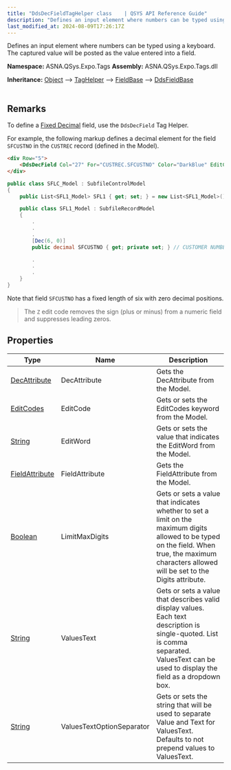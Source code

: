 ```yaml
---
title: "DdsDecFieldTagHelper class    | QSYS API Reference Guide"
description: "Defines an input element where numbers can be typed using a keyboard. The captured value will be posted as the value entered into a field.  "
last_modified_at: 2024-08-09T17:26:17Z
---
```


Defines an input element where numbers can be typed using a keyboard. The captured value will be posted as the value entered into a field. 

**Namespace:** ASNA.QSys.Expo.Tags
**Assembly:** ASNA.QSys.Expo.Tags.dll

**Inheritance:** [Object](https://docs.microsoft.com/en-us/dotnet/api/system.object) --> [TagHelper](https://learn.microsoft.com/en-us/dotnet/api/microsoft.aspnetcore.razor.taghelpers.taghelper?view=aspnetcore-8.0) --> [FieldBase](/reference/expo/qsys-expo-tags/field-base.html) --> [DdsFieldBase](/reference/expo/qsys-expo-tags/dds-field-base.html)
<br>
<br>

## Remarks

To define a [Fixed Decimal](/concepts/program-structure/qsys-fixedtypes.html#asnaqsysfixeddecimal.html) field, use the `DdsDecField` Tag Helper.

For example, the following markup defines a decimal element for the field `SFCUSTNO` in the `CUSTREC` record (defined in the Model).

```html
<div Row="5">
    <DdsDecField Col="27" For="CUSTREC.SFCUSTNO" Color="DarkBlue" EditCode="Z" Comment="CUSTOMER NUMBER" />
</div>
```

```cs
public class SFLC_Model : SubfileControlModel
{
    public List<SFL1_Model> SFL1 { get; set; } = new List<SFL1_Model>();

    public class SFL1_Model : SubfileRecordModel
    {
        .
        .
        .
        [Dec(6, 0)]
        public decimal SFCUSTNO { get; private set; } // CUSTOMER NUMBER

        .
        .
        .
    }
}
```

Note that field `SFCUSTNO` has a fixed length of six with zero decimal positions.

>The `Z` edit code removes the sign (plus or minus) from a numeric field and suppresses leading zeros.

## Properties

| Type | Name | Description
| --- | --- | --- 
| [DecAttribute](/reference/expo/qsys-expo-model/dec-attribute.html) | DecAttribute | Gets the DecAttribute from the Model. |
| [EditCodes](/reference/expo/qsys-expo-model/edit-codes.html) | EditCode | Gets or sets the EditCodes keyword from the Model. |
| [String](https://learn.microsoft.com/en-us/dotnet/api/system.string?view=net-8.0) | EditWord | Gets or sets the value that indicates the EditWord from the Model. |
| [FieldAttribute](/reference/expo/qsys-expo-model/field-attribute.html) | FieldAttribute | Gets the FieldAttribute from the Model. |
| [Boolean](https://docs.microsoft.com/en-us/dotnet/api/system.boolean) | LimitMaxDigits | Gets or sets a value that indicates whether to set a limit on the maximum digits allowed to be typed on the field. When true, the maximum characters allowed will be set to the Digits attribute. |
| [String](https://learn.microsoft.com/en-us/dotnet/api/system.string?view=net-8.0) | ValuesText | Gets or sets a value that describes valid display values. Each text description is single-quoted. List is comma separated. ValuesText can be used to display the field as a dropdown box. |
| [String](https://learn.microsoft.com/en-us/dotnet/api/system.string?view=net-8.0) | ValuesTextOptionSeparator | Gets or sets the string that will be used to separate Value and Text for ValuesText. Defaults to not prepend values to ValuesText. |
